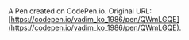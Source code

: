 # 

A Pen created on CodePen.io. Original URL: [https://codepen.io/vadim_ko_1986/pen/QWmLGQE](https://codepen.io/vadim_ko_1986/pen/QWmLGQE).

